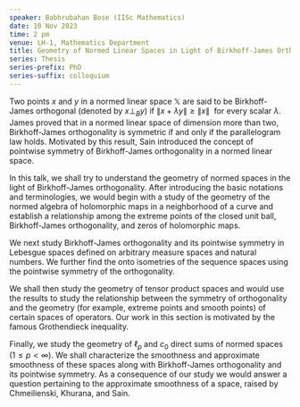 ```yaml
---
speaker: Babhrubahan Bose (IISc Mathematics)
date: 10 Nov 2023
time: 2 pm
venue: LH-1, Mathematics Department
title: Geometry of Normed Linear Spaces in Light of Birkhoff-James Orthogonality
series: Thesis
series-prefix: PhD
series-suffix: colloquium
---
```


Two points $x$ and $y$ in a normed linear space $\mathbb{X}$ are said to be Birkhoff-James orthogonal (denoted by $x\perp_By$) if 
$\|x+\lambda y\|\geq\|x\|~~\text{for every scalar}~\lambda.$
James proved that in a normed linear space of dimension more than two, Birkhoff-James orthogonality is symmetric if and only if the parallelogram law holds.
Motivated by this result, Sain introduced the concept of pointwise symmetry of Birkhoff-James orthogonality in a normed linear space.

In this talk, we shall try to understand the geometry of normed spaces in the light of Birkhoff-James orthogonality. After introducing the basic notations
and terminologies, we would begin with a study of the geometry of the normed algebra of holomorphic maps in a neighborhood of a curve and establish a
relationship among the extreme points of the closed unit ball, Birkhoff-James orthogonality, and zeros of holomorphic maps.

We next study Birkhoff-James orthogonality and its pointwise symmetry in Lebesgue spaces defined on arbitrary measure spaces and natural numbers. We
further find the onto isometries of the sequence spaces using the pointwise symmetry of the orthogonality.

We shall then study the geometry of tensor product spaces and would use the results to study the relationship between the symmetry of orthogonality and the
geometry (for example, extreme points and smooth points) of certain spaces of operators. Our work in this section is motivated by the famous Grothendieck inequality.

Finally, we study the geometry of $\ell_p$ and $c_0$ direct sums of normed spaces ($1\leq p<\infty$). We shall characterize the smoothness and approximate smoothness
of these spaces along with Birkhoff-James orthogonality and its pointwise symmetry. As a consequence of our study we would answer a question pertaining to the
approximate smoothness of a space, raised by Chmeilienski, Khurana, and Sain. 
